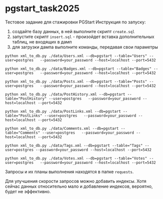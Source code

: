 # pgstart_task2025
Тестовое задание для стажировки PGStart
Инструкция по запуску:
1) создайте базу данных, в ней выполните скрипт `create.sql`
2) запустите скрипт `insert.sql` - произойдет вставка дополнительных таблиц, не входящих в дамп
3) для загрузки дампа выполните команды, передавая свои параметры
```
python xml_to_db.py ./data/Users.xml --db=pgstart --table="Users" --user=postgres   --password=your_password --host=localhost --port=5432

python xml_to_db.py ./data/Badges.xml --db=pgstart --table="Badges" --user=postgres   --password=your_password --host=localhost --port=5432

python xml_to_db.py ./data/Posts.xml --db=pgstart --table="Posts" --user=postgres   --password=your_password --host=localhost --port=5432

python xml_to_db.py ./data/PostHistory.xml --db=pgstart --table="PostHistory" --user=postgres   --password=your_password --host=localhost --port=5432

python xml_to_db.py ./data/PostLinks.xml --db=pgstart --table="PostLinks" --user=postgres   --password=your_password --host=localhost --port=5432

python xml_to_db.py ./data/Comments.xml --db=pgstart --table="Comments" --user=postgres   --password=your_password --host=localhost --port=5432

python xml_to_db.py ./data/Tags.xml --db=pgstart --table="Tags" --user=postgres --password=your_password --host=localhost --port=5432

python xml_to_db.py ./data/Votes.xml --db=pgstart --table="Votes" --user=postgres   --password=your_password --host=localhost --port=5432

```
Запросы и их планы выполнения находятся в папке `requests`.

Для улучшения скорости запросов можно добавить индексы. Хотя сейчас данных относительно мало и добавление индексов, вероятно, будет не эффективно. 